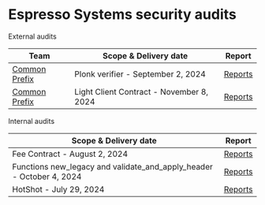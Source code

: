 # Espresso Systems security audits

External audits

| Team                                           | Scope & Delivery date                    | Report                                                            |
| ---------------------------------------------- | ---------------------------------------- | ----------------------------------------------------------------- |
| [Common Prefix](https://www.commonprefix.com/) | Plonk verifier - September 2, 2024       | [Reports](./external-reviews/EspressoPlonk-2024.pdf)              |
| [Common Prefix](https://www.commonprefix.com/) | Light Client Contract - November 8, 2024 | [Reports](./external-reviews/EspressoHotshotLightClient-2024.pdf) |

Internal audits

| Scope & Delivery date                                                | Report                                                             |
|----------------------------------------------------------------------| ------------------------------------------------------------------ |
| Fee Contract - August 2, 2024                                        | [Reports](./internal-reviews/Sequencer/EspressoFeeContract-2024internal.pdf) |
| Functions new_legacy and validate_and_apply_header - October 4, 2024 | [Reports](./internal-reviews/Sequencer/EspressoSequencer-2024internal.pdf)   |
| HotShot - July 29, 2024                                              | [Reports](./internal-reviews/HotShot/EspressoHotshot-2024internal.pdf)   |

